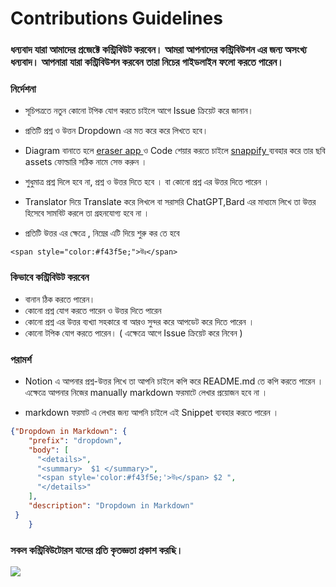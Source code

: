 # Contributions Guidelines

### ধন্যবাদ যারা আমাদের প্রজেক্টে কন্ট্রিবিউট করবেন। আমরা আপনাদের কন্ট্রিবিউশন এর জন্য অসংখ্য ধন্যবাদ। আপনারা যারা কন্ট্রিবিউশন করবেন তারা নিচের গাইডলাইন ফলো করতে পারেন।

### নির্দেশনা

- সূচিপত্রতে নতুন কোনো টপিক যোগ করতে চাইলে আগে Issue ক্রিয়েট করে জানান।

- প্রতিটি প্রশ্ন ও উত্তন Dropdown এর মত করে করে লিখতে হবে।

- Diagram বানাতে হলে <a href="https://app.eraser.io">eraser app </a> ও Code শেয়ার করতে চাইলে <a href="https://snappify.com/" > snappify </a> ব্যবহার করে তার ছবি assets ফোল্ডারি সঠিক নামে সেভ করুন ।

- শুধুমাত্র প্রশ্ন দিলে হবে না, প্রশ্ন ও উত্তর দিতে হবে । বা কোনো প্রশ্ন এর উত্তর দিতে পারেন ।

- Translator দিয়ে Translate করে লিখলে  বা  সরাসরি ChatGPT,Bard এর মাধ্যমে লিখে তা উত্তর হিসেবে সামবিট করলে তা গ্রহনযোগ্য হবে না ।

- প্রতিটি উত্তর এর ক্ষেত্রে , নিম্নের  এটি দিয়ে শুরু কর   তে হবে

```
<span style="color:#f43f5e;">উঃ</span>
```

### কিভাবে কন্ট্রিবিউট করবেন

- বানান ঠিক করতে পারেন।
- কোনো প্রশ্ন যোগ করতে পারেন ও উত্তর দিতে পারেন
- কোনো প্রশ্ন এর উত্তর ব্যখ্যা সহকারে বা আরও সুন্দর করে আপডেট করে দিতে পারেন ।
- কোনো টপিক যোগ করতে পারেন। ( এক্ষেত্রে আগে Issue ক্রিয়েট করে নিবেন )

### পরামর্শ

- Notion এ আপনার প্রশ্ন-উত্তর লিখে তা আপনি চাইলে কপি করে README.md তে কপি করতে পারেন । এক্ষেত্রে আপনার নিজের manually markdown ফরমাটে লেখার প্রয়োজন হবে না ।

- markdown ফরমাট এ লেখার জন্য আপনি চাইলে এই Snippet ব্যবহার করতে পারেন ।

```json
{"Dropdown in Markdown": {
	"prefix": "dropdown",
	"body": [
	  "<details>",
	  "<summary>  $1 </summary>",
	  "<span style='color:#f43f5e;'>উঃ</span> $2 ",
	  "</details>"
	],
	"description": "Dropdown in Markdown"
 }
	}
```

### সকল কন্ট্রিবিউটোরস যাদের প্রতি কৃতজ্ঞতা প্রকাশ করছি।

 <img src="https://contrib.rocks/image?repo=yeasin-2002/Stack-Unboxed" />
